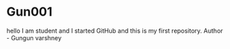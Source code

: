 # Gun001
hello I am  student and I started GitHub and this is my first repository.
Author - Gungun varshney
